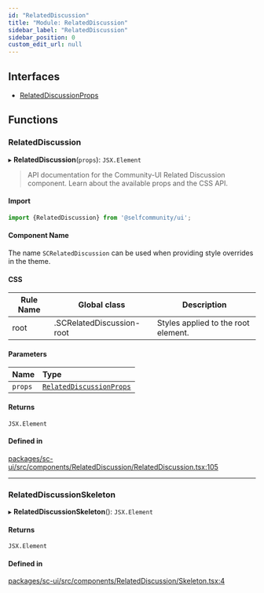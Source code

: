 ```yaml
---
id: "RelatedDiscussion"
title: "Module: RelatedDiscussion"
sidebar_label: "RelatedDiscussion"
sidebar_position: 0
custom_edit_url: null
---
```


## Interfaces

- [RelatedDiscussionProps](../interfaces/RelatedDiscussion.RelatedDiscussionProps)

## Functions

### RelatedDiscussion

▸ **RelatedDiscussion**(`props`): `JSX.Element`

> API documentation for the Community-UI Related Discussion component. Learn about the available props and the CSS API.

#### Import

```jsx
import {RelatedDiscussion} from '@selfcommunity/ui';
```

#### Component Name

The name `SCRelatedDiscussion` can be used when providing style overrides in the theme.

#### CSS

|Rule Name|Global class|Description|
|---|---|---|
|root|.SCRelatedDiscussion-root|Styles applied to the root element.|

#### Parameters

| Name | Type |
| :------ | :------ |
| `props` | [`RelatedDiscussionProps`](../interfaces/RelatedDiscussion.RelatedDiscussionProps) |

#### Returns

`JSX.Element`

#### Defined in

[packages/sc-ui/src/components/RelatedDiscussion/RelatedDiscussion.tsx:105](https://github.com/selfcommunity/community-ui/blob/0c5b0c7/packages/sc-ui/src/components/RelatedDiscussion/RelatedDiscussion.tsx#L105)

___

### RelatedDiscussionSkeleton

▸ **RelatedDiscussionSkeleton**(): `JSX.Element`

#### Returns

`JSX.Element`

#### Defined in

[packages/sc-ui/src/components/RelatedDiscussion/Skeleton.tsx:4](https://github.com/selfcommunity/community-ui/blob/0c5b0c7/packages/sc-ui/src/components/RelatedDiscussion/Skeleton.tsx#L4)
